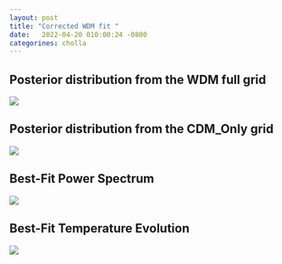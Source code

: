 ```yaml
---
layout: post
title: "Corrected WDM fit "
date:   2022-04-20 010:00:24 -0800
categorines: cholla
---
```



## Posterior distribution from the WDM full grid
<img src="{{ site.url }}assets/images/wdm_fit_corrected/corner_wdm.png">


## Posterior distribution from the CDM_Only grid
<img src="{{ site.url }}assets/images/wdm_fit_corrected/corner_cdm.png">

## Best-Fit Power Spectrum
<img src="{{ site.url }}assets/images/wdm_fit_corrected/flux_ps_wdm.png">


## Best-Fit Temperature Evolution 
<img src="{{ site.url }}assets/images/wdm_fit_corrected/T0_evolution_mean.png">
